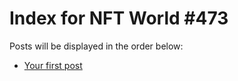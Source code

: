 # Index for NFT World #473
Posts will be displayed in the order below:

- [Your first post](./001-first.md)

